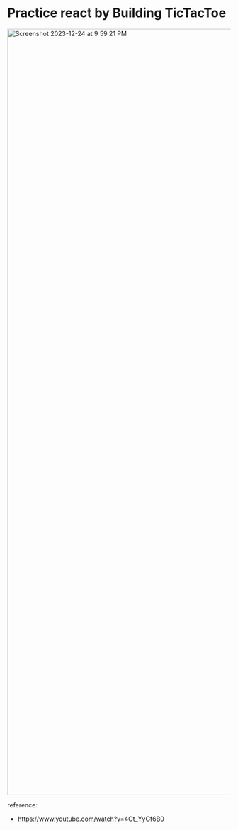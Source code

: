 # Practice react by Building TicTacToe

<img width="1731" alt="Screenshot 2023-12-24 at 9 59 21 PM" src="https://github.com/robtai29/Tetris_ReactApp/assets/61960571/5cedc4dc-196b-47fd-ad53-e789325d4255">



reference:

- https://www.youtube.com/watch?v=4Gt_YyGf6B0
